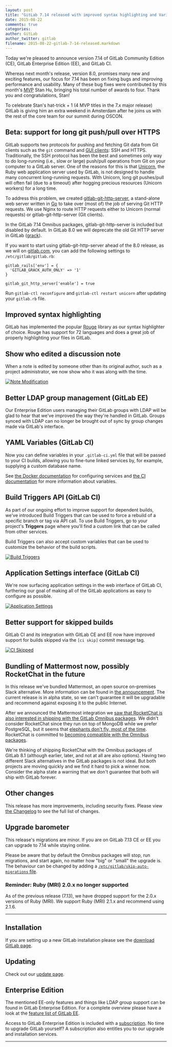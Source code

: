 ```yaml
---
layout: post
title: "GitLab 7.14 released with improved syntax highlighting and Variables in CI"
date: 2015-08-22
comments: true
categories:
author: GitLab
author_twitter: gitlab
filename: 2015-08-22-gitlab-7-14-released.markdown
---
```


Today we're pleased to announce version 7.14 of GitLab Community Edition (CE),
GitLab Enterprise Edition (EE), and GitLab CI.

Whereas next month's release, version 8.0, promises many new and exciting
features, our focus for 7.14 has been on fixing bugs and improving performance
and usability. Many of these bug fixes were contributed by this month's
[MVP](https://about.gitlab.com/mvp/) Stan Hu, bringing his total number of
awards to four. Thank you and congratulations, Stan!

To celebrate Stan's hat-trick + 1 (4 MVP titles in the 7.x major release)
GitLab is giving him an extra weekend in Amsterdam after he joins us with the
rest of the core team for our summit during OSCON.

<!--more-->

## Beta: support for long git push/pull over HTTPS

GitLab supports two protocols for pushing and fetching Git data from Git clients
such as the `git` command and [GUI clients](https://git-scm.com/downloads/guis):
SSH and HTTPS. Traditionally, the SSH protocol has been the best and sometimes
only way to do long-running (i.e., slow or large) push/pull operations from Git
on your computer to a GitLab server. One of the reasons for this is that
[Unicorn](http://unicorn.bogomips.org/), the Ruby web application server used by
GitLab, is not designed to handle many concurrent long-running requests. With
Unicorn, long git pushes/pull will often fail (due to a timeout) after hogging
precious resources (Unicorn workers) for a long time.

To address this problem, we created
[gitlab-git-http-server](https://gitlab.com/gitlab-org/gitlab-git-http-server),
a stand-alone web server written in [Go](https://golang.org/) to take over (most
of) the job of serving Git HTTP requests. We use Nginx to route HTTP requests
either to Unicorn (normal requests) or gitlab-git-http-server (Git clients).

In the GitLab 7.14 Omnibus packages, gitlab-git-http-server is included but
disabled by default. In GitLab 8.0 we will deprecate the old Git HTTP server in
GitLab ([grack](https://gitlab.com/gitlab-org/gitlab-grack)).

If you want to start using gitlab-git-http-server ahead of the 8.0 release, as
we will on [gitlab.com](https://gitlab.com), you can add the following settings
to `/etc/gitlab/gitlab.rb`:

```
gitlab_rails['env'] = {
  'GITLAB_GRACK_AUTH_ONLY' => '1'
}

gitlab_git_http_server['enable'] = true
```

Run `gitlab-ctl reconfigure` and `gitlab-ctl restart unicorn` after updating
your `gitlab.rb` file.

## Improved syntax highlighting

GitLab has implemented the popular [Rouge](http://rouge.jneen.net/) library as
our syntax highlighter of choice. Rouge has support for 72 languages and does
a great job of properly highlighting your files in GitLab.

## Show who edited a discussion note

When a note is edited by someone other than its original author, such as a
project administrator, we now show who it was along with the time.

[![Note Modification](/images/7_14/comment_edit.png)](/images/7_14/comment_edit.png)

## Better LDAP group management (GitLab EE)

Our Enterprise Edition users managing their GitLab groups with LDAP will be glad
to hear that we've improved the way they're handled in GitLab. Groups synced
with LDAP can no longer be brought out of sync by group changes made via GitLab's
interface.

## YAML Variables (GitLab CI)

Now you can define variables in your `.gitlab-ci.yml` file that will be passed
to your CI builds, allowing you to fine-tune linked services by, for example,
supplying a custom database name.

See [the Docker documentation] for configuring services and
[the CI documentation] for more information about variables.

[the Docker documentation]: http://doc.gitlab.com/ci/docker/using_docker_images.html#configuring-services
[the CI documentation]: http://doc.gitlab.com/ci/variables/README.html

## Build Triggers API (GitLab CI)

As part of our ongoing effort to improve support for dependent builds, we've
introduced Build Triggers that can be used to force a rebuild of a specific
branch or tag via API call. To use Build Triggers, go to your project's
**Triggers** page where you'll find a custom link that can be called from other
services.

Build Triggers can also accept custom variables that can be used to customize
the behavior of the build scripts.

[![Build Triggers](/images/7_14/ci_triggers.png)](/images/7_14/ci_triggers.png)

## Application Settings interface (GitLab CI)

We're now surfacing application settings in the web interface of GitLab CI,
furthering our goal of making all of the GitLab applications as easy to
configure as possible.

[![Application Settings](/images/7_14/ci_settings.png)](/images/7_14/ci_settings.png)

## Better support for skipped builds

GitLab CI and its integration with GitLab CE and EE now have improved
support for builds skipped via the `[ci skip]` commit message tag.

[![CI Skipped](/images/7_14/ci_skipped.png)](/images/7_14/ci_skipped.png)

## Bundling of Mattermost now, possibly RocketChat in the future

In this release we've bundled Mattermost, an open source on-premises Slack alternative.
More information can be found in [the announcement](https://about.gitlab.com/2015/08/18/gitlab-loves-mattermost/).
The current release is in alpha state, so we can't guarantee it will be upgradable and recommend against exposing it to the public Internet.

After we announced the Mattermost integration we [saw that RocketChat is also interested in shipping with the GitLab Omnibus packages](https://news.ycombinator.com/item?id=10081963).
We didn't consider RocketChat since they run on top of MongoDB while we prefer PostgreSQL, but it
seems that [elephants don't fly, most of the time](https://github.com/meteor/postgres-packages).
RocketChat is committed to [becoming compatible with the Omnibus packages](https://github.com/RocketChat/Rocket.Chat/milestones/GitLab%200.8).

We're thinking of shipping RocketChat with the Omnibus packages of GitLab 8.1 (although earlier,
later, and not at all are also options). Having two different Slack alternatives
in the GitLab packages is not ideal. But both projects are moving quickly and
we find it hard to pick a winner now. Consider the alpha state a warning that
we don't guarantee that both will ship with GitLab forever.

## Other changes

This release has more improvements, including security fixes. Please view
[the Changelog] to see the full list of changes.

[the Changelog]: https://gitlab.com/gitlab-org/gitlab-ce/blob/master/CHANGELOG

## Upgrade barometer

This release's migrations are minor. If you are on GitLab 7.13 CE or EE you can
upgrade to 7.14 while staying online.

Please be aware that by default the Omnibus packages will stop, run migrations,
and start again, no matter how "big" or "small" the upgrade is. The behaviour
can be changed by adding a [`/etc/gitlab/skip-auto-migrations`
file](http://doc.gitlab.com/omnibus/update/README.html).

### Reminder: Ruby (MRI) 2.0.x no longer supported

As of the previous release (7.13), we have dropped support for the 2.0.x
versions of Ruby (MRI). We support Ruby (MRI) 2.1.x and recommend using 2.1.6.

- - -

## Installation

If you are setting up a new GitLab installation please see the
[download GitLab page](https://www.gitlab.com/installation/).

## Updating

Check out our [update page](https://about.gitlab.com/update/).

## Enterprise Edition

The mentioned EE-only features and things like LDAP group support can be found in GitLab Enterprise Edition.
For a complete overview please have a look at the [feature list of GitLab EE](http://www.gitlab.com/gitlab-ee/).

Access to GitLab Enterprise Edition is included with a [subscription](http://www.gitlab.com/pricing/).
No time to upgrade GitLab yourself?
A subscription also entitles you to our upgrade and installation services.

- - -
